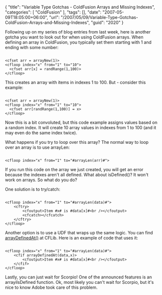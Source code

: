 {
	"title": "Variable Type Gotchas - ColdFusion Arrays and Missing Indexes",
	"categories": [
		"ColdFusion"
	],
	"tags": [],
	"date": "2007-05-09T18:05:00+06:00",
	"url": "/2007/05/09/Variable-Type-Gotchas-ColdFusion-Arrays-and-Missing-Indexes",
	"guid": "2020"
}

Following up on my series of blog entries from last week, here is another gotcha you want to look out for when using ColdFusion arrays. When defining an array in ColdFusion, you typically set them starting with 1 and ending with some number:

<code>
&lt;cfset arr = arrayNew(1)&gt;
&lt;cfloop index="x" from="1" to="10"&gt;
  &lt;cfset arr[x] = randRange(1,100)&gt;
&lt;/cfloop&gt;
</code>

This creates an array with items in indexes 1 to 100. But - consider this example:

<code>
&lt;cfset arr = arrayNew(1)&gt;
&lt;cfloop index="x" from="1" to="10"&gt;
  &lt;cfset arr[randRange(1,100)] = x&gt;
&lt;/cfloop&gt;
</code>

Now this is a bit convoluted, but this code example assigns values based on a random index. It will create 10 array values in indexes from 1 to 100 (and it may even do the same index twice). 

What happens if you try to loop over this array? The normal way to loop over an array is to use arrayLen:

<code>
&lt;cfloop index="x" from="1" to="#arrayLen(arr)#"&gt;
</code>

If you run this code on the array we just created, you will get an error because the indexes aren't all defined. What about isDefined()? It won't work on arrays. So what do you do?

One solution is to try/catch:

<code>
&lt;cfloop index="x" from="1" to="#arrayLen(data)#"&gt;
	&lt;cftry&gt;
		&lt;cfoutput&gt;Item #x# is #data[x]#&lt;br /&gt;&lt;/cfoutput&gt;
		&lt;cfcatch&gt;&lt;/cfcatch&gt;
	&lt;/cftry&gt;
&lt;/cfloop&gt;
</code>

Another option is to use a UDF that wraps up the same logic. You can find <a href="http://www.cflib.org/udf.cfm/arraydefinedat">arrayDefinedAt()</a> at CFLib. Here is an example of code that uses it:

<code>
&lt;cfloop index="x" from="1" to="#arrayLen(data)#"&gt;
	&lt;cfif arrayDefinedAt(data,x)&gt;
		&lt;cfoutput&gt;Item #x# is #data[x]#&lt;br /&gt;&lt;/cfoutput&gt;
	&lt;/cfif&gt;
&lt;/cfloop&gt;
</code>

Lastly, you can just wait for Scorpio! One of the announced features is an arrayiIsDefined function. Ok, most likely you can't wait for Scorpio, but it's nice to know Adobe took care of this problem.